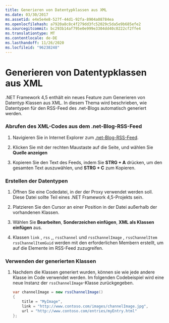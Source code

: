 ```yaml
---
title: Generieren von Datentypklassen aus XML
ms.date: 03/30/2017
ms.assetid: e4e5e4e8-527f-44d1-92fa-8904a08784ea
ms.openlocfilehash: a7920a8c8c4f279dd3fc52029c5da5e9b685efe2
ms.sourcegitcommit: bc293b14af795e0e999e3304dd40c0222cf2ffe4
ms.translationtype: MT
ms.contentlocale: de-DE
ms.lasthandoff: 11/26/2020
ms.locfileid: "96238248"
---
```

# <a name="generating-data-type-classes-from-xml"></a>Generieren von Datentypklassen aus XML

.NET Framework 4,5 enthält ein neues Feature zum Generieren von Datentyp Klassen aus XML. In diesem Thema wird beschrieben, wie Datentypen für den RSS-Feed des .net-Blogs automatisch generiert werden.  
  
### <a name="obtaining-the-xml-from-the-net-blog-rss-feed"></a>Abrufen des XML-Codes aus dem .net-Blog-RSS-Feed  
  
1. Navigieren Sie in Internet Explorer zum [.net-Blog-RSS-Feed](https://devblogs.microsoft.com/dotnet/feed/).  
  
2. Klicken Sie mit der rechten Maustaste auf die Seite, und wählen Sie **Quelle anzeigen**  
  
3. Kopieren Sie den Text des Feeds, indem Sie **STRG + A** drücken, um den gesamten Text auszuwählen, und **STRG + C** zum Kopieren.  
  
### <a name="creating-the-data-types"></a>Erstellen der Datentypen  
  
1. Öffnen Sie eine Codedatei, in der der Proxy verwendet werden soll. Diese Datei sollte Teil eines .NET Framework 4,5-Projekts sein.  
  
2. Platzieren Sie den Cursor an einer Position in der Datei außerhalb der vorhandenen Klassen.  
  
3. Wählen Sie **Bearbeiten**, **Sonderzeichen einfügen**, **XML als Klassen einfügen** aus.  
  
4. Klassen `link` , `rss` ,, `rssChannel` und `rssChannelImage` , `rssChannelItem` `rssChannelItemGuid` werden mit den erforderlichen Membern erstellt, um auf die Elemente im RSS-Feed zuzugreifen.  
  
### <a name="using-the-generated-classes"></a>Verwenden der generierten Klassen  
  
1. Nachdem die Klassen generiert wurden, können sie wie jede andere Klasse im Code verwendet werden. Im folgenden Codebeispiel wird eine neue Instanz der `rssChannelImage`-Klasse zurückgegeben.  
  
    ```csharp
    var channelImage = new rssChannelImage()
    {
        title = "MyImage",
        link = "http://www.contoso.com/images/channelImage.jpg",
        url = "http://www.contoso.com/entries/myEntry.html"
    };  
    ```
